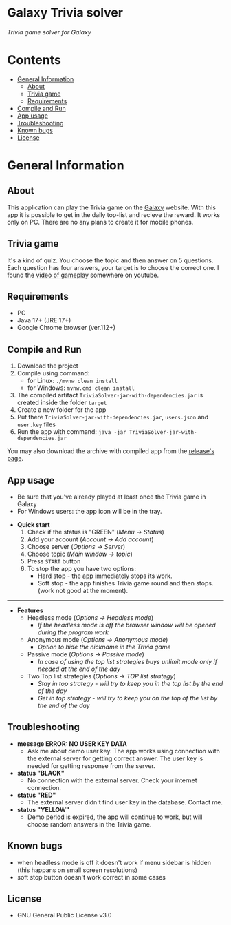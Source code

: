# Galaxy Trivia solver
######  Trivia game solver for Galaxy



# Contents

<!-- START_TOC -->

* [General Information](#general-information)
    * [About](#about)
    * [Trivia game](#trivia-game)
    * [Requirements](#requirements)
* [Compile and Run](#compile-and-run)
* [App usage](#app-usage)
* [Troubleshooting](#troubleshooting)
* [Known bugs](#known-bugs)
* [License](#license)

<!-- END_TOC -->

# General Information


## About

This application can play the Trivia game on the [Galaxy](https://in-galaxy.com/en "Galaxy") website. With this app it is possible to get in the daily top-list and recieve the reward. It works only on PC. There are no any plans to create it for mobile phones.

## Trivia game

It's a kind of quiz. You choose the topic and then answer on 5 questions. Each question has four answers, your target is to choose the correct one. I found the [video of gameplay](https://www.youtube.com/watch?v=aHErRDo3Htc "video of gameplay")  somewhere on youtube.

## Requirements

- PC
- Java 17+ (JRE 17+)
- Google Chrome browser (ver.112+)

## Compile and Run

1. Download the project
2. Compile using command:
	+ for Linux: `./mvnw clean install`
	+ for Windows: `mvnw.cmd clean install`
3. The compiled artifact `TriviaSolver-jar-with-dependencies.jar` is created inside the folder `target`
4. Create a new folder for the app
5. Put there `TriviaSolver-jar-with-dependencies.jar`, `users.json` and `user.key` files
6. Run the app with command: `java -jar TriviaSolver-jar-with-dependencies.jar`

You may also download the archive with compiled app from the [release's page](https://github.com/thevalidator/trivia-solver/releases "release's page"). 

## App usage
- Be sure that you've already played at least once the Trivia game in Galaxy
- For Windows users: the app icon will be in the tray.

+ **Quick start**
	1) Check if the status is "GREEN" (*Menu -> Status*)
	2) Add your account (*Account -> Add account*)
	3) Choose server (*Options -> Server*)
	4) Choose topic (*Main window -> topic*)
	5) Press `START` button
	6) To stop the app you have two options:
		+ Hard stop - the app immediately stops its work. 
		+ Soft stop - the app finishes Trivia game round and then stops. (work not good at the moment).
------------

+ **Features**
	+ Headless mode (*Options -> Headless mode*)
		+ *If the headless mode is off the browser window will be opened during the program work*
	+ Anonymous mode (*Options -> Anonymous mode*)
		+ *Option to hide the nickname in the Trivia game*
	+ Passive mode (*Options -> Passive mode*)
		+ *In case of using the top list strategies buys unlimit mode only if needed at the end of the day*
	+ Two Top list strategies (*Options -> TOP list strategy*)
		+ *Stay in top strategy - will try to keep you in the top list by the end of the day*
		+ *Get in top strategy - will try to keep you on the top of the list by the end of the day*

## Troubleshooting

- **message ERROR: NO USER KEY DATA** 
	- Ask me about demo user  key. The app works using connection with the external server for getting correct answer. The user key is needed for getting response from the server.
- **status "BLACK"** 
	- No connection with the external server. Check your internet connection. 
- **status "RED"** 
	- The external server didn't find user key in the database. Contact me.
- **status "YELLOW"** 
	- Demo period is expired, the app will continue to work, but will choose random answers in the Trivia game.

## Known bugs

- when headless mode is off it doesn't work if menu sidebar is hidden (this happans on small screen resolutions)
- soft stop button doesn't work correct in some cases

## License
- GNU General Public License v3.0
